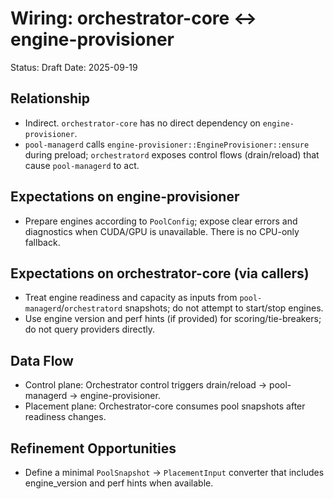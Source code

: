 # Wiring: orchestrator-core ↔ engine-provisioner

Status: Draft
Date: 2025-09-19

## Relationship
- Indirect. `orchestrator-core` has no direct dependency on `engine-provisioner`.
- `pool-managerd` calls `engine-provisioner::EngineProvisioner::ensure` during preload; `orchestratord` exposes control flows (drain/reload) that cause `pool-managerd` to act.

## Expectations on engine-provisioner
- Prepare engines according to `PoolConfig`; expose clear errors and diagnostics when CUDA/GPU is unavailable. There is no CPU-only fallback.

## Expectations on orchestrator-core (via callers)
- Treat engine readiness and capacity as inputs from `pool-managerd`/`orchestratord` snapshots; do not attempt to start/stop engines.
- Use engine version and perf hints (if provided) for scoring/tie-breakers; do not query providers directly.

## Data Flow
- Control plane: Orchestrator control triggers drain/reload → pool-managerd → engine-provisioner.
- Placement plane: Orchestrator-core consumes pool snapshots after readiness changes.

## Refinement Opportunities
- Define a minimal `PoolSnapshot` → `PlacementInput` converter that includes engine_version and perf hints when available.
